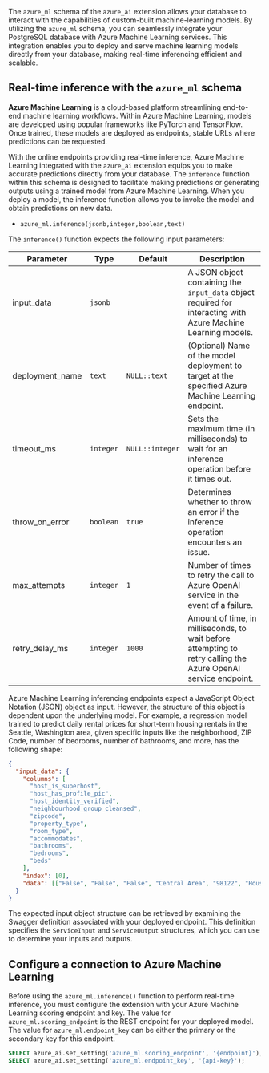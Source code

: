 The `azure_ml` schema of the `azure_ai` extension allows your database to interact with the capabilities of custom-built machine-learning models. By utilizing the `azure_ml` schema, you can seamlessly integrate your PostgreSQL database with Azure Machine Learning services. This integration enables you to deploy and serve machine learning models directly from your database, making real-time inferencing efficient and scalable.

## Real-time inference with the `azure_ml` schema

**Azure Machine Learning** is a cloud-based platform streamlining end-to-end machine learning workflows. Within Azure Machine Learning, models are developed using popular frameworks like PyTorch and TensorFlow. Once trained, these models are deployed as endpoints, stable URLs where predictions can be requested.

With the online endpoints providing real-time inference, Azure Machine Learning integrated with the `azure_ai` extension equips you to make accurate predictions directly from your database. The `inference` function within this schema is designed to facilitate making predictions or generating outputs using a trained model from Azure Machine Learning. When you deploy a model, the inference function allows you to invoke the model and obtain predictions on new data.

- `azure_ml.inference(jsonb,integer,boolean,text)`

The `inference()` function expects the following input parameters:

| Parameter | Type | Default | Description |
| --------- | ---- | ------- | ----------- |
| input_data | `jsonb` || A JSON object containing the `input_data` object required for interacting with Azure Machine Learning models. |
| deployment_name | `text` | `NULL::text` | (Optional) Name of the model deployment to target at the specified Azure Machine Learning endpoint. |
| timeout_ms | `integer` | `NULL::integer`| Sets the maximum time (in milliseconds) to wait for an inference operation before it times out. |
| throw_on_error | `boolean` | `true` | Determines whether to throw an error if the inference operation encounters an issue. |
| max_attempts | `integer` | `1` | Number of times to retry the call to Azure OpenAI service in the event of a failure. |
| retry_delay_ms | `integer` | `1000` | Amount of time, in milliseconds, to wait before attempting to retry calling the Azure OpenAI service endpoint. |

Azure Machine Learning inferencing endpoints expect a JavaScript Object Notation (JSON) object as input. However, the structure of this object is dependent upon the underlying model. For example, a regression model trained to predict daily rental prices for short-term housing rentals in the Seattle, Washington area, given specific inputs like the neighborhood, ZIP Code, number of bedrooms, number of bathrooms, and more, has the following shape:

```json
{
  "input_data": {
    "columns": [
      "host_is_superhost",
      "host_has_profile_pic",
      "host_identity_verified",
      "neighbourhood_group_cleansed",
      "zipcode",
      "property_type",
      "room_type",
      "accommodates",
      "bathrooms",
      "bedrooms",
      "beds"
    ],
    "index": [0],
    "data": [["False", "False", "False", "Central Area", "98122", "House", "Entire home/apt", 4, 1.5, 3, 3]]
  }
}
```

The expected input object structure can be retrieved by examining the Swagger definition associated with your deployed endpoint. This definition specifies the `ServiceInput` and `ServiceOutput` structures, which you can use to determine your inputs and outputs.

## Configure a connection to Azure Machine Learning

Before using the `azure_ml.inference()` function to perform real-time inference, you must configure the extension with your Azure Machine Learning scoring endpoint and key. The value for `azure_ml.scoring_endpoint` is the REST endpoint for your deployed model. The value for `azure_ml.endpoint_key` can be either the primary or the secondary key for this endpoint.

```sql
SELECT azure_ai.set_setting('azure_ml.scoring_endpoint', '{endpoint}');
SELECT azure_ai.set_setting('azure_ml.endpoint_key', '{api-key}');
```
